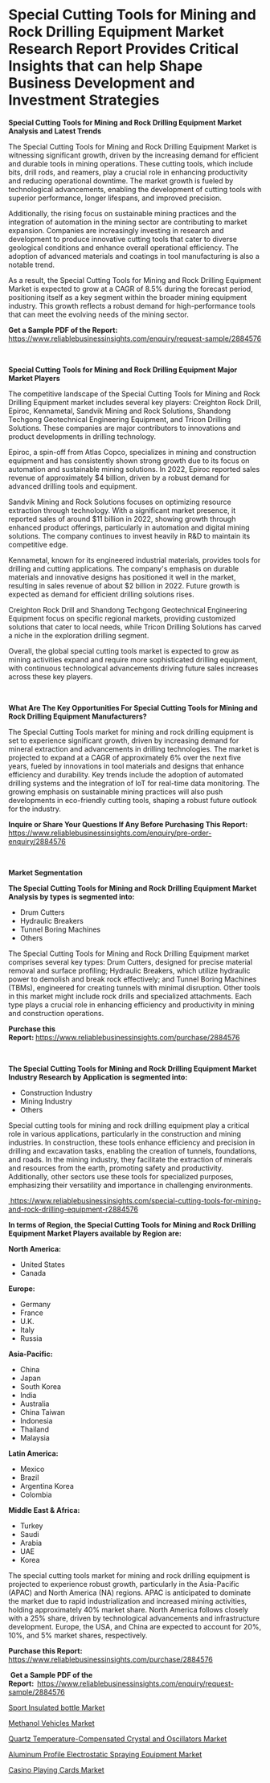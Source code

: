 <p><h1>Special Cutting Tools for Mining and Rock Drilling Equipment Market Research Report Provides Critical Insights that can help Shape Business Development and Investment Strategies</h1></p><p><strong>Special Cutting Tools for Mining and Rock Drilling Equipment Market Analysis and Latest Trends</strong></p>
<p><p>The Special Cutting Tools for Mining and Rock Drilling Equipment Market is witnessing significant growth, driven by the increasing demand for efficient and durable tools in mining operations. These cutting tools, which include bits, drill rods, and reamers, play a crucial role in enhancing productivity and reducing operational downtime. The market growth is fueled by technological advancements, enabling the development of cutting tools with superior performance, longer lifespans, and improved precision.</p><p>Additionally, the rising focus on sustainable mining practices and the integration of automation in the mining sector are contributing to market expansion. Companies are increasingly investing in research and development to produce innovative cutting tools that cater to diverse geological conditions and enhance overall operational efficiency. The adoption of advanced materials and coatings in tool manufacturing is also a notable trend. </p><p>As a result, the Special Cutting Tools for Mining and Rock Drilling Equipment Market is expected to grow at a CAGR of 8.5% during the forecast period, positioning itself as a key segment within the broader mining equipment industry. This growth reflects a robust demand for high-performance tools that can meet the evolving needs of the mining sector.</p></p>
<p><strong>Get a Sample PDF of the Report:&nbsp;</strong> <a href="https://www.reliablebusinessinsights.com/enquiry/request-sample/2884576?utm_campaign=63&utm_medium=2&utm_source=Github&utm_content=ia&utm_term=13032025&utm_id=special-cutting-tools-for-mining-and-rock-drilling-equipment">https://www.reliablebusinessinsights.com/enquiry/request-sample/2884576</a></p>
<p>&nbsp;</p>
<p><strong>Special Cutting Tools for Mining and Rock Drilling Equipment Major Market Players</strong></p>
<p><p>The competitive landscape of the Special Cutting Tools for Mining and Rock Drilling Equipment market includes several key players: Creighton Rock Drill, Epiroc, Kennametal, Sandvik Mining and Rock Solutions, Shandong Techgong Geotechnical Engineering Equipment, and Tricon Drilling Solutions. These companies are major contributors to innovations and product developments in drilling technology.</p><p>Epiroc, a spin-off from Atlas Copco, specializes in mining and construction equipment and has consistently shown strong growth due to its focus on automation and sustainable mining solutions. In 2022, Epiroc reported sales revenue of approximately $4 billion, driven by a robust demand for advanced drilling tools and equipment.</p><p>Sandvik Mining and Rock Solutions focuses on optimizing resource extraction through technology. With a significant market presence, it reported sales of around $11 billion in 2022, showing growth through enhanced product offerings, particularly in automation and digital mining solutions. The company continues to invest heavily in R&D to maintain its competitive edge.</p><p>Kennametal, known for its engineered industrial materials, provides tools for drilling and cutting applications. The company's emphasis on durable materials and innovative designs has positioned it well in the market, resulting in sales revenue of about $2 billion in 2022. Future growth is expected as demand for efficient drilling solutions rises.</p><p>Creighton Rock Drill and Shandong Techgong Geotechnical Engineering Equipment focus on specific regional markets, providing customized solutions that cater to local needs, while Tricon Drilling Solutions has carved a niche in the exploration drilling segment.</p><p>Overall, the global special cutting tools market is expected to grow as mining activities expand and require more sophisticated drilling equipment, with continuous technological advancements driving future sales increases across these key players.</p></p>
<p>&nbsp;</p>
<p><strong>What Are The Key Opportunities For Special Cutting Tools for Mining and Rock Drilling Equipment Manufacturers?</strong></p>
<p><p>The Special Cutting Tools market for mining and rock drilling equipment is set to experience significant growth, driven by increasing demand for mineral extraction and advancements in drilling technologies. The market is projected to expand at a CAGR of approximately 6% over the next five years, fueled by innovations in tool materials and designs that enhance efficiency and durability. Key trends include the adoption of automated drilling systems and the integration of IoT for real-time data monitoring. The growing emphasis on sustainable mining practices will also push developments in eco-friendly cutting tools, shaping a robust future outlook for the industry.</p></p>
<p><strong>Inquire or Share Your Questions If Any Before Purchasing This Report:</strong> <a href="https://www.reliablebusinessinsights.com/enquiry/pre-order-enquiry/2884576?utm_campaign=63&utm_medium=2&utm_source=Github&utm_content=ia&utm_term=13032025&utm_id=special-cutting-tools-for-mining-and-rock-drilling-equipment">https://www.reliablebusinessinsights.com/enquiry/pre-order-enquiry/2884576</a></p>
<p>&nbsp;</p>
<p><strong>Market Segmentation</strong></p>
<p><strong>The Special Cutting Tools for Mining and Rock Drilling Equipment Market Analysis by types is segmented into:</strong></p>
<p><ul><li>Drum Cutters</li><li>Hydraulic Breakers</li><li>Tunnel Boring Machines</li><li>Others</li></ul></p>
<p><p>The Special Cutting Tools for Mining and Rock Drilling Equipment market comprises several key types: Drum Cutters, designed for precise material removal and surface profiling; Hydraulic Breakers, which utilize hydraulic power to demolish and break rock effectively; and Tunnel Boring Machines (TBMs), engineered for creating tunnels with minimal disruption. Other tools in this market might include rock drills and specialized attachments. Each type plays a crucial role in enhancing efficiency and productivity in mining and construction operations.</p></p>
<p><strong>Purchase this Report:&nbsp;</strong><a href="https://www.reliablebusinessinsights.com/purchase/2884576?utm_campaign=63&utm_medium=2&utm_source=Github&utm_content=ia&utm_term=13032025&utm_id=special-cutting-tools-for-mining-and-rock-drilling-equipment">https://www.reliablebusinessinsights.com/purchase/2884576</a></p>
<p>&nbsp;</p>
<p><strong>The Special Cutting Tools for Mining and Rock Drilling Equipment Market Industry Research by Application is segmented into:</strong></p>
<p><ul><li>Construction Industry</li><li>Mining Industry</li><li>Others</li></ul></p>
<p><p>Special cutting tools for mining and rock drilling equipment play a critical role in various applications, particularly in the construction and mining industries. In construction, these tools enhance efficiency and precision in drilling and excavation tasks, enabling the creation of tunnels, foundations, and roads. In the mining industry, they facilitate the extraction of minerals and resources from the earth, promoting safety and productivity. Additionally, other sectors use these tools for specialized purposes, emphasizing their versatility and importance in challenging environments.</p></p>
<p><a href="https://www.reliablebusinessinsights.com/special-cutting-tools-for-mining-and-rock-drilling-equipment-r2884576?utm_campaign=63&utm_medium=2&utm_source=Github&utm_content=ia&utm_term=13032025&utm_id=special-cutting-tools-for-mining-and-rock-drilling-equipment">&nbsp;https://www.reliablebusinessinsights.com/special-cutting-tools-for-mining-and-rock-drilling-equipment-r2884576</a></p>
<p><strong>In terms of Region, the Special Cutting Tools for Mining and Rock Drilling Equipment Market Players available by Region are:</strong></p>
<p>
    <p> <strong> North America: </strong>
        <ul>
            <li>United States</li>
            <li>Canada</li>
        </ul>
        </p> 
    <p> <strong> Europe: </strong>
        <ul>
            <li>Germany</li>
            <li>France</li>
            <li>U.K.</li>
            <li>Italy</li>
            <li>Russia</li>
        </ul>
        </p> 
    <p> <strong> Asia-Pacific: </strong>
        <ul>
            <li>China</li>
            <li>Japan</li>
            <li>South Korea</li>
            <li>India</li>
            <li>Australia</li>
            <li>China Taiwan</li>
            <li>Indonesia</li>
            <li>Thailand</li>
            <li>Malaysia</li>
        </ul>
        </p> 
    <p> <strong> Latin America: </strong>
        <ul>
            <li>Mexico</li>
            <li>Brazil</li>
            <li>Argentina Korea</li>
            <li>Colombia</li>
        </ul>
        </p> 
    <p> <strong> Middle East & Africa: </strong>
        <ul>
            <li>Turkey</li>
            <li>Saudi</li>
            <li>Arabia</li>
            <li>UAE</li>
            <li>Korea</li>
        </ul>
    </p>
    </p>
<p><p>The special cutting tools market for mining and rock drilling equipment is projected to experience robust growth, particularly in the Asia-Pacific (APAC) and North America (NA) regions. APAC is anticipated to dominate the market due to rapid industrialization and increased mining activities, holding approximately 40% market share. North America follows closely with a 25% share, driven by technological advancements and infrastructure development. Europe, the USA, and China are expected to account for 20%, 10%, and 5% market shares, respectively.</p></p>
<p><strong>Purchase this Report: </strong><a href="https://www.reliablebusinessinsights.com/purchase/2884576?utm_campaign=63&utm_medium=2&utm_source=Github&utm_content=ia&utm_term=13032025&utm_id=special-cutting-tools-for-mining-and-rock-drilling-equipment">https://www.reliablebusinessinsights.com/purchase/2884576</a></p>
<p>&nbsp;<strong>Get a Sample PDF of the Report:&nbsp;&nbsp;</strong><a href="https://www.reliablebusinessinsights.com/enquiry/request-sample/2884576?utm_campaign=63&utm_medium=2&utm_source=Github&utm_content=ia&utm_term=13032025&utm_id=special-cutting-tools-for-mining-and-rock-drilling-equipment">https://www.reliablebusinessinsights.com/enquiry/request-sample/2884576</a></p>
<p><strong></strong></p>
<p><p><a href="https://github.com/nagateyisu29/Market-Research-Report-List-1/blob/main/sport-insulated-bottle-market.md?utm_campaign=63&utm_medium=2&utm_source=Github&utm_content=ia&utm_term=13032025&utm_id=special-cutting-tools-for-mining-and-rock-drilling-equipment">Sport Insulated bottle Market</a></p><p><a href="https://github.com/steegwajma22/Market-Research-Report-List-1/blob/main/methanol-vehicles-market.md?utm_campaign=63&utm_medium=2&utm_source=Github&utm_content=ia&utm_term=13032025&utm_id=special-cutting-tools-for-mining-and-rock-drilling-equipment">Methanol Vehicles Market</a></p><p><a href="https://github.com/rokiahgrendy/Market-Research-Report-List-1/blob/main/quartz-temperature-compensated-crystal-and-oscillators-market.md?utm_campaign=63&utm_medium=2&utm_source=Github&utm_content=ia&utm_term=13032025&utm_id=special-cutting-tools-for-mining-and-rock-drilling-equipment">Quartz Temperature-Compensated Crystal and Oscillators Market</a></p><p><a href="https://github.com/kaniselway4c/Market-Research-Report-List-1/blob/main/aluminum-profile-electrostatic-spraying-equipment-market.md?utm_campaign=63&utm_medium=2&utm_source=Github&utm_content=ia&utm_term=13032025&utm_id=special-cutting-tools-for-mining-and-rock-drilling-equipment">Aluminum Profile Electrostatic Spraying Equipment Market</a></p><p><a href="https://github.com/rubiogruis0p/Market-Research-Report-List-1/blob/main/casino-playing-cards-market.md?utm_campaign=63&utm_medium=2&utm_source=Github&utm_content=ia&utm_term=13032025&utm_id=special-cutting-tools-for-mining-and-rock-drilling-equipment">Casino Playing Cards Market</a></p></p>